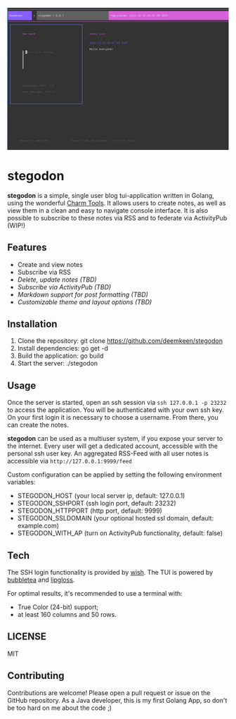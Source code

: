 ![screenshot](./screenshot.png)

# stegodon

**stegodon** is a simple, single user blog tui-application written in Golang, using the wonderful [Charm Tools](https://github.com/charmbracelet).
It allows users to create notes, as well as view them in a clean and easy to navigate console interface. 
It is also possible to subscribe to these notes via RSS and to federate via ActivityPub (WIP!)

## Features

- Create and view notes
- Subscribe via RSS
- *Delete, update notes (TBD)*
- *Subscribe via ActivityPub (TBD)*
- *Markdown support for post formatting (TBD)*
- *Customizable theme and layout options (TBD)*

## Installation

1. Clone the repository: git clone https://github.com/deemkeen/stegodon
2. Install dependencies: go get -d
3. Build the application: go build
4. Start the server: ./stegodon

## Usage

Once the server is started, open an ssh session via `ssh 127.0.0.1 -p 23232` to access the application.
You will be authenticated with your own ssh key. On your first login it is necessary to choose a username.
From there, you can create the notes.

**stegodon** can be used as a multiuser system, if you expose your server to the internet. Every user will get a dedicated
account, accessible with the personal ssh user key. An aggregated RSS-Feed with all user notes is accessible via `http://127.0.0.1:9999/feed`

Custom configuration can be applied by setting the following environment variables:

- STEGODON_HOST (your local server ip, default: 127.0.0.1)
- STEGODON_SSHPORT (ssh login port, default: 23232)
- STEGODON_HTTPPORT (http port, default: 9999)
- STEGODON_SSLDOMAIN (your optional hosted ssl domain, default: example.com)
- STEGODON_WITH_AP (turn on ActivityPub functionality, default: false)

## Tech

The SSH login functionality is provided by [wish](https://github.com/charmbracelet/wish).
The TUI is powered by [bubbletea](https://github.com/charmbracelet/bubbletea) and [lipgloss](https://github.com/charmbracelet/lipgloss).

For optimal results, it's recommended to use a terminal with:

- True Color (24-bit) support;
- at least 160 columns and 50 rows.


## LICENSE

MIT

## Contributing

Contributions are welcome! Please open a pull request or issue on the GitHub repository. As a Java developer,
this is my first Golang App, so don't be too hard on me about the code ;)